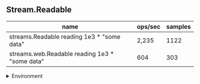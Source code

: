 ## Stream.Readable

|name|ops/sec|samples|
|-|-|-|
|streams.Readable reading 1e3 * "some data"|2,235|1122|
|streams.web.Readable reading 1e3 * "some data"|604|303|


<details>
<summary>Environment</summary>

* __Machine:__ linux x64 | 4 vCPUs | 7.6GB Mem
* __Run:__ Tue Oct 29 2024 19:28:27 GMT+0000 (Coordinated Universal Time)
* __Node:__ `v18.20.4`
</details>

<!--
{"environment":{"platform":"linux","arch":"x64","cpus":4,"totalMemory":7.597877502441406},"benchmarks":[{"name":"streams.Readable reading 1e3 * \"some data\"","opsSec":2235.046168135555,"samples":1122},{"name":"streams.web.Readable reading 1e3 * \"some data\"","opsSec":604.9912086191704,"samples":303}]}-->

